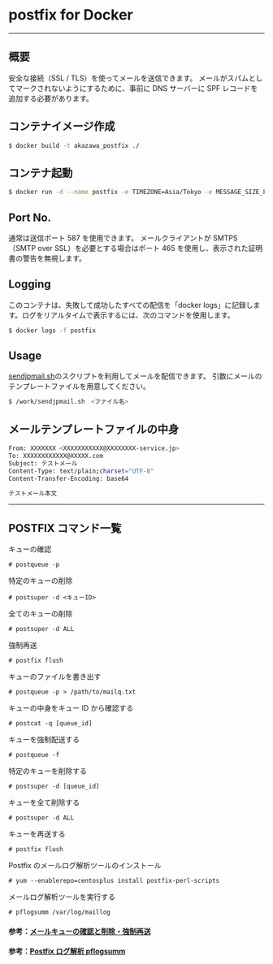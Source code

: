 # postfix for Docker

---

## 概要

安全な接続（SSL / TLS）を使ってメールを送信できます。
メールがスパムとしてマークされないようにするために、事前に DNS サーバーに SPF レコードを追加する必要があります。

## コンテナイメージ作成

```sh
$ docker build -t akazawa_postfix ./
```

## コンテナ起動

```sh
$ docker run -d --name postfix -e TIMEZONE=Asia/Tokyo -e MESSAGE_SIZE_LIMIT=10240000 -e AUTH_USER=user -e AUTH_PASSWORD=password -e DISABLE_SMTP_AUTH_ON_PORT_25=true -p 8587:587 -p 8465:465 --privileged akazawa_postfix
```

## Port No.

通常は送信ポート 587 を使用できます。
メールクライアントが SMTPS（SMTP over SSL）を必要とする場合はポート 465 を使用し、表示された証明書の警告を無視します。

## Logging

このコンテナは、失敗して成功したすべての配信を「docker logs」に記録します。ログをリアルタイムで表示するには、次のコマンドを使用します。

```sh
$ docker logs -f postfix
```

## Usage

[sendjpmail.sh](https://github.com/nanaka-inside/C86/blob/master/richmikan/chap_sendmail.rst)のスクリプトを利用してメールを配信できます。
引数にメールのテンプレートファイルを用意してください。

```sh
$ /work/sendjpmail.sh　<ファイル名>
```

## メールテンプレートファイルの中身

```sh
From: XXXXXXX <XXXXXXXXXXX@XXXXXXXX-service.jp>
To: XXXXXXXXXXXX@XXXXX.com
Subject: テストメール
Content-Type: text/plain;charset="UTF-8"
Content-Transfer-Encoding: base64

テストメール本文

```

---

## POSTFIX コマンド一覧

キューの確認

```
# postqueue -p
```

特定のキューの削除

```
# postsuper -d <キューID>
```

全てのキューの削除

```
# postsuper -d ALL
```

強制再送

```
# postfix flush
```

キューのファイルを書き出す

```
# postqueue -p > /path/to/mailq.txt
```

キューの中身をキュー ID から確認する

```
# postcat -q [queue_id]
```

キューを強制配送する

```
# postqueue -f
```

特定のキューを削除する

```
# postsuper -d [queue_id]
```

キューを全て削除する

```
# postsuper -d ALL
```

キューを再送する

```
# postfix flush
```

Postfix のメールログ解析ツールのインストール

```
# yum --enablerepo=centosplus install postfix-perl-scripts
```

メールログ解析ツールを実行する

```
# pflogsumm /var/log/maillog
```

#### 参考：[メールキューの確認と削除・強制再送](https://qiita.com/hanko_pettanko/items/880d8d5bc8ed37ea88df)

#### 参考：[Postfix ログ解析 pflogsumm](https://blog.bungu-do.jp/archives/2034)
